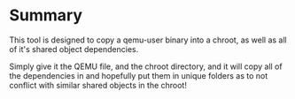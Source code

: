 # Summary

This tool is designed to copy a qemu-user binary into a chroot, as well as all
of it's shared object dependencies.

Simply give it the QEMU file, and the chroot directory, and it will copy all
of the dependencies in and hopefully put them in unique folders as to not
conflict with similar shared objects in the chroot!

